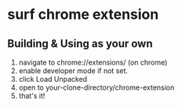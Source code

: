 # surf chrome extension

## Building & Using as your own

1. navigate to chrome://extensions/ (on chrome)
2. enable developer mode if not set.
3. click Load Unpacked
4. open to your-clone-directory/chrome-extension
5. that's it!
